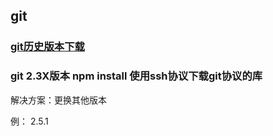 ## git

### [git历史版本下载](https://github.com/git-for-windows/git/releases)

### git 2.3X版本 npm install 使用ssh协议下载git协议的库

解决方案：更换其他版本

例： 2.5.1